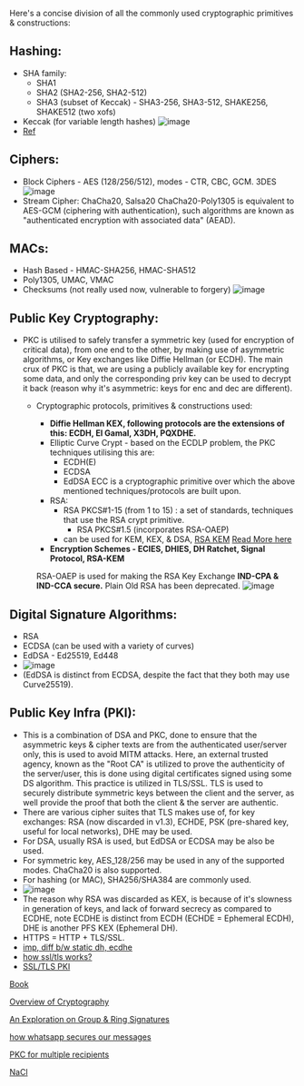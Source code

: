 Here's a concise division of all the commonly used cryptographic primitives & constructions:

  ## Hashing:
  - SHA family:
    - SHA1
    - SHA2 (SHA2-256, SHA2-512)
    - SHA3 (subset of Keccak) - SHA3-256, SHA3-512, SHAKE256, SHAKE512 (two xofs)
  - Keccak (for variable length hashes)
    ![image](https://github.com/lakshya-chopra/KyberCpp/assets/77010972/3009bafe-6233-4a2b-96dd-9dbc46e24b46)
  - [Ref](https://crypto.stackexchange.com/a/68314)
    
## Ciphers:
  - Block Ciphers - AES (128/256/512), modes - CTR, CBC, GCM. 3DES
     ![image](https://github.com/lakshya-chopra/KyberCpp/assets/77010972/9ec0a3ea-2151-4f1f-aa87-c833f9e2eb0e)
  - Stream Cipher: ChaCha20, Salsa20
     ChaCha20-Poly1305 is equivalent to AES-GCM (ciphering with authentication), such algorithms are known as "authenticated encryption with associated data" (AEAD).
## MACs:
  - Hash Based - HMAC-SHA256, HMAC-SHA512
  - Poly1305, UMAC, VMAC
  - Checksums (not really used now, vulnerable to forgery)
    ![image](https://github.com/lakshya-chopra/KyberCpp/assets/77010972/f39f9a78-bf04-4318-bc0d-b06f198f650d)

## Public Key Cryptography:
  - PKC is utilised to safely transfer a symmetric key (used for encryption of critical data), from one end to the other, by making use of asymmetric algorithms, or Key exchanges like Diffie Hellman (or ECDH). The main crux of PKC is that, we are using a publicly available key for encrypting some data, and only the corresponding priv key can be used to decrypt it back (reason why it's asymmetric: keys for enc and dec are different).
    
    - Cryptographic protocols, primitives & constructions used:
      
      - **Diffie Hellman KEX, following protocols are the extensions of this: ECDH, El Gamal, X3DH, PQXDHE.**
      - Elliptic Curve Crypt - based on the ECDLP problem, the PKC techniques utilising this are:
          - ECDH(E)
          - ECDSA
          - EdDSA
            ECC is a cryptographic primitive over which the above mentioned techniques/protocols are built upon.
      - RSA:
          - RSA PKCS#1-15 (from 1 to 15) : a set of standards, techniques that use the RSA crypt primitive.
            - RSA PKCS#1.5 (incorporates RSA-OAEP)
          - can be used for KEM, KEX, & DSA, [RSA KEM](https://datatracker.ietf.org/doc/html/rfc5990)
            [Read More here](https://www.spiceworks.com/it-security/network-security/articles/what-is-pkcs/#:~:text=PKCS%20%231%20%E2%80%93%20RSA%20cryptography%20standard,format%20of%20the%20digital%20certificate.)
      - **Encryption Schemes - ECIES, DHIES, DH Ratchet, Signal Protocol, RSA-KEM** <br/>

      RSA-OAEP is used for making the RSA Key Exchange **IND-CPA & IND-CCA secure.** Plain Old RSA has been deprecated.
      ![image](https://github.com/lakshya-chopra/KyberCpp/assets/77010972/46927e56-adce-47c7-a808-33bdb321d840)

 ## Digital Signature Algorithms:
   - RSA
   - ECDSA (can be used with a variety of curves)
   - EdDSA - Ed25519, Ed448
   - ![image](https://github.com/lakshya-chopra/KyberCpp/assets/77010972/55f97ba2-8da3-45b9-9af5-b78c2cfe8be1)
   - (EdDSA is distinct from ECDSA, despite the fact that they both may use Curve25519).

## Public Key Infra (PKI):
  - This is a combination of DSA and PKC, done to ensure that the asymmetric keys & cipher texts are from the authenticated user/server only, this is used to avoid MITM attacks. Here, an external trusted agency, known as the "Root CA" is utilized to prove the authenticity of the server/user, this is done using digital certificates signed using some DS algorithm. This practice is utilized in TLS/SSL. TLS is used to securely distribute symmetric keys between the client and the server, as well provide the proof that both the client & the server are authentic.
  - There are various cipher suites that TLS makes use of, for key exchanges: RSA (now discarded in v1.3), ECHDE, PSK (pre-shared key, useful for local networks), DHE may be used. 
  - For DSA, usually RSA is used, but EdDSA or ECDSA may be also be used.
  - For symmetric key, AES_128/256 may be used in any of the supported modes. ChaCha20 is also supported.
  - For hashing (or MAC), SHA256/SHA384 are commonly used.
  - ![image](https://github.com/lakshya-chopra/KyberCpp/assets/77010972/0b23f7f4-87b0-4639-b158-1f4d4befa5c5)
  - The reason why RSA was discarded as KEX, is because of it's slowness in generation of keys, and lack of forward secrecy as compared to ECDHE, note ECDHE is distinct from ECDH (ECHDE = Ephemeral ECDH), DHE is another PFS KEX (Ephemeral DH).
  - HTTPS = HTTP + TLS/SSL.
  - [imp, diff b/w static dh, ecdhe](https://security.stackexchange.com/a/33240)
  - [how ssl/tls works?](https://security.stackexchange.com/a/20847)
  - [SSL/TLS PKI](https://security.stackexchange.com/questions/87564/how-does-ssl-tls-pki-work/89072#89072)
      


[Book](https://cryptobook.nakov.com/)

[Overview of Cryptography](https://medium.com/@sinister/overview-of-cryptography-c7349b92a72b)

[An Exploration on Group & Ring Signatures](https://cseweb.ucsd.edu/~smeiklejohn/files/researchexam.pdf)

[how whatsapp secures our messages](https://crypto.stackexchange.com/questions/58443/if-whatsapp-cannot-read-our-message-how-can-the-media-forwarding-happen-in-an-i?noredirect=1&lq=1)

[PKC for multiple recipients](https://crypto.stackexchange.com/questions/86483/using-public-key-cryptography-with-multiple-recipients)

[ NaCl](https://doc.libsodium.org/secret-key_cryptography/secretbox)

    
